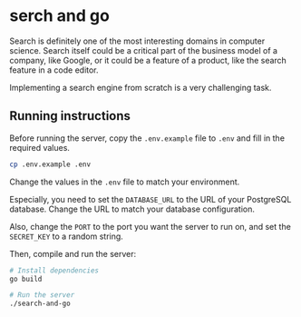 # serch and go

Search is definitely one of the most interesting domains in computer science.
Search itself could be a critical part of the business model of a company, like Google, or it could be a feature of a product, like the search feature in a code editor.

Implementing a search engine from scratch is a very challenging task.

## Running instructions

Before running the server, copy the `.env.example` file to `.env` and fill in the required values.

```bash
cp .env.example .env
```

Change the values in the `.env` file to match your environment.

Especially, you need to set the `DATABASE_URL` to the URL of your PostgreSQL database.
Change the URL to match your database configuration.

Also, change the `PORT` to the port you want the server to run on, and set the `SECRET_KEY` to a random string.

Then, compile and run the server:

```bash
# Install dependencies
go build

# Run the server
./search-and-go
```
